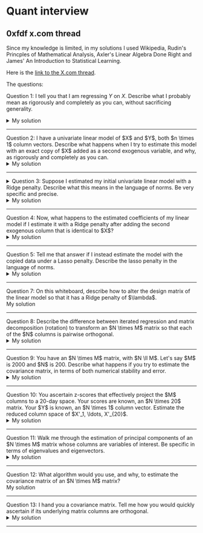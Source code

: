 # Quant interview

## 0xfdf x.com thread

Since my knowledge is limited, in my solutions I used Wikipedia, Rudin's Princples of Mathematical Analysis, Axler's Linear Algebra Done Right and James' An Introduction to Statistical Learning. 

Here is the [link to the X.com thread](https://x.com/0xfdf/status/1815166904010506620). 

The questions:

Question 1: I tell you that I am regressing $Y$ on $X$. Describe what I probably mean as rigorously and completely as you can, without sacrificing generality.

<details>
  <summary>My solution</summary>

*General linear model* or *generalized multivariate regression* (not: multiple linear regression) is a compact way of expressing many *multiple linear regressions* at the same time. So we can simply analyze the case of a multiple linear regression: one-dimensional response variable $Y$ and multidimensional predictor $X$.

I assume 
$X \in \mathbf{R}^{n\times p}$ and
$Y \in \mathbf{R}^{n\times 1}$
where $n$ is the number of observations and $p < n$ is the number of coefficients used for estimations.

- $Y$ is the dependent variable or response 
- $X$ is the independent variable or predictor or feature

$$
2+2 =4
$$

$$
  \begin{bmatrix}
  y_1\\
  y_2\\
  \vdots\\
  y_n
  \end{bmatrix}

  = 

  \begin{bmatrix}
  x_{1, 1} & x_{1, 2} & \ldots & x_{1, p} \\
  x_{2, 1} & \ddots & & \\  
  \vdots & & & \\
  x_{n, 1} & \ldots & & x_{n, p}\\
  \end{bmatrix}

  \begin{bmatrix}
  b_1\\
  b_2\\
  \vdots\\
  b_p
  \end{bmatrix}

  + 

  \begin{bmatrix}
  e_1\\
  e_2\\
  \vdots\\
  e_n
  \end{bmatrix}
$$

so in matrix form: $Y = X \beta + e$. The *Ordinary Least Squares* method wishes to find parameters $\beta = (\beta_{1}, \beta_{2} \ldots \beta_{p})^T$ that minimize the norm of the vector of residuals $e = (e_1, \ldots e_n)^T$.

So again, formally problem of regression is 

$$
\min_{\beta \in \mathbf{R}^p}{e^Te} = \min_{\beta \in \mathbf{R}^p}{e_1 ^ 2 + \ldots e_n ^ 2}
$$

where $e = Y - X\beta$. Let's examine the quantity $e^Te$:

$$
\begin{aligned}
e^Te &= (Y - X\beta)^T(Y - X\beta) \\ 
     &= (Y^T - (X\beta)^T)(Y- X\beta)) \\
     &= (Y^T - \beta ^ T X^T)(Y- X\beta)) \\
     &= Y^T Y - Y^T X \beta - \beta^T X^T Y  + \beta ^ T X^T X \beta 
\end{aligned}
$$

The optimum is a solution of 

$$
\begin{aligned}
0 = \frac{\partial (e^Te)}{\partial \beta} &= \frac{\partial (Y^T Y - Y^T X \beta - \beta^T X^T Y  + \beta ^ T X^T X \beta)} {\partial\beta} \\
                            &= -\frac{\partial (Y^T X \beta)}{\partial\beta} - \frac{\partial(\beta^T X^T Y )}{\partial\beta} + \frac{\partial(\beta ^ T X^T X \beta)}{\partial\beta} \\
                            &= -2X^TY+2X^TX\beta
\end{aligned}
$$

Hence $\hat{\beta} = (X^TX)^{-1} X^TY$. Now does $\hat{\beta}$ achieve the minimum or maximum? Since $e^Te = \sum_{i=1}^{n} e_i^2 \geq 0, \hat{\beta}$ *minimizes* the sum of squared residuals (squared $e_i$-s.). I think this gives us a hint why we can't do regression on complex variables (since $e^Te$ could be negative.) 

Now why $\frac{\partial Y^TX\beta}{\partial \beta} = \frac{\partial \beta^T X^T Y}{\partial \beta} = X^TY$? And what about the other term?

- First, we have to explicitly say that we are using the *denominator notation*. One of the differences compared to *numerator notation* can be seen in a case where $y \in \mathbf{R}, X \in \mathbf{R}^{p \times q}$ (so $X$ has $p$ rows and $q$ columns, and $\frac{\partial y}{\partial X} \in \mathbf{R}^{q \times p}$ with denominator notation).

  - So for example:

    - Denominator notation:

      $$
      \begin{aligned}
      \frac{\partial y}{\partial X} &= 
        \begin{bmatrix}
        \frac{\partial y}{\partial X_{1, 1}} & \frac{\partial y}{\partial X_{2, 1}} & \ldots & \frac{\partial y}{\partial X_{p, 1}} \\
        \frac{\partial y}{\partial X_{2, 1}} & \ddots & & \\  
        \vdots & & & \\
        \frac{\partial y}{\partial X_{1, q}} & \ldots & & \frac{\partial y}{\partial X_{q, p}}\\
        \end{bmatrix}
      \end{aligned}
      $$


    - Numerator notation:

      $$
      \begin{aligned}
      \frac{\partial y}{\partial X} &= 
        \begin{bmatrix}
        \frac{\partial y}{\partial X_{1, 1}} & \frac{\partial y}{\partial X_{1, 2}} & \ldots & \frac{\partial y}{\partial X_{1, p}} \\
        \frac{\partial y}{\partial X_{2, 1}} & \ddots & & \\  
        \vdots & & & \\
        \frac{\partial y}{\partial X_{q, 1}} & \ldots & & \frac{\partial y}{\partial X_{p, q}}\\
        \end{bmatrix}
      \end{aligned}
      $$

  - Put simply, $\text{numerator notation of M} = \text{(denominator notation of M)}^T$
  - Hence numerator notation can be seen as more intuitive (I have no idea why denominator notation was used here in Wikipedia)

- Second, we can use the definition of differentiation of a matrix. 
  - **Definition:** *[p.211 Rudin, 2024]*. Consider an open subset $E \subset \mathbf{R}^m, f : E \to \mathbf{R}^n$. $A \in \mathbf{R}^{m \times n}$ is said to be the derivative of $f$ at point $x \in \mathbf{R}^m$ iff $$ \lim_{h \to 0}{\frac{|f(x + h) - f(x) - Ah|}{|h|}} = 0\\ $$ We denote that fact with $$ f^{\prime}(x) = A $$ Of course $h \in \mathbf{R}^m$.
    - Rudin uses the numerator notation.
  - In the following remark, it is proved that $A = A^\prime (x) (= \frac{\partial (Ax)}{\partial x})$ using the fact that $A$ is a linear transformation: $$ \begin{aligned} \lim_{h \to 0}{\frac{|A(x + h) - A(x) - A(h)|}{|h|}} &= \lim_{h \to 0}{\frac{|A(x) + A(h) - A(x) - A(h)|}{|h|}} = 0 \end{aligned} $$ We have to note that the definition of $A$ as a matrix of real numbers and of $A$ as a linear transformation $A : \mathbf{R^m} \to \mathbf{R^n}$ is used here interchangeably and I have no idea if that is valid or problematic.
- Finally, if in the numerator notation $\frac{\partial (Ax)}{\partial x} = A$, then in the denominator notation $\frac{\partial (Ax)}{\partial x} = A^T$, we can conclude that in denominator notation (one used in Wikipedia's page on Multiple Linear Regression):
  - $\frac{\partial( Y^TX\beta)}{\partial \beta} = (Y^TX)^T = X^T (Y^T)^T = X^TY$, and similarly for the other term. 
    - **Remark:** Here we used the fact that if $A, B$ are matrices such that $AB$ makes sense, $(AB)^T = B^T A^T$. Let's prove it:
      - Instead of direct computation, we could use the fact that $A, B$ are just matrices of some actual linear transformations $X \in \mathcal{L}(V, W), Y \in \mathcal{L}(W, U)$, i.e. $\mathcal{M}(X) = A, \mathcal{M}(Y) = B$. (the L notation represents the space of all linear transformations between two vector spaces.)
      - From Axler's LADR (and following his notation): $$\mathcal{M}(S^{\prime}) = \mathcal{M}(S)^T$$ for all linear transformations $S$. $S^{\prime}$ denotes the dual transformation to $S$; $S^{\prime}(\psi) = \psi \circ S, \psi \in \mathcal{L}(V, F)$. We write $V^{\prime} = \mathcal{L}(V, F)$, which is the *Dual Space* of so called *linear functionals* with regards to vector space $S$.
      - In this spirit, the dual to the composition of two linear transformations $X, Y$, for all linear functionals $\psi \in \mathcal{L}(U^{\prime}, V^{\prime})$ is $(XY)^{\prime} (\psi) = \psi \circ (XY) = (\psi \circ X) \circ Y  = Y ^ {\prime} (\psi \circ X) = (Y ^ {\prime} X ^ {\prime}) (\psi)$.
      - We can represent this fact using matrix notation of these transformations: $$\begin{aligned} (AB)^T &= (\mathcal{M}(XY))^T = \mathcal{M}((XY)^{\prime}) = \mathcal{M}(Y^{\prime} X ^ {\prime}) = \mathcal{M}(Y ^ {\prime}) \mathcal{M}(X ^ {\prime}) \\ &= (\mathcal{M}(Y))^T (\mathcal{M}(X))^T = B^T A^T \end{aligned}$$
      - Note: in between the lines we use the fact that $S \in \mathcal{L}(V, W) \implies S^{\prime} \in \mathcal{L}(W^{\prime}, V^{\prime})$ 

Let's analyze the second term, $\frac{\partial(\beta ^ T X^T X \beta)}{\partial\beta}$:
- Rudin 2024 proved the chain rule for $f : \mathbf{R}^m \to \mathbf{R}^n, g : \mathbf{R}^n \to \mathbf{R}^k$, with appropriate conditions similar to the original derivative definition displayed above. 
- Let $f(t) = t ^ T t, \space g(t) = X t$ with $f : \mathbf{R}^{n \times 1} \to \mathbf{R}^{1 \times 1}, g : \mathbf{R}^{n \times 1} \to \mathbf{R}^{n \times 1}$ so $t \in \mathbf{R}^{n \times 1}$
- We have $$\begin{aligned} \frac{\partial(\beta ^ T X^T X \beta)}{\partial\beta} = \frac{\partial(f(g(\beta)))}{\partial\beta} &= \frac{\partial(f(g(\beta)))}{\partial (g(\beta))} \frac{\partial(g(\beta))}{\partial\beta} \\ &= () (X^T) \\  \end{aligned}$$

TODO: how to proceed with the derivative?

</details>
<hr>
Question 2: I have a univariate linear model of $X$ and $Y$, both $n \times 1$ column vectors. Describe what happens when I try to estimate this model with an exact copy of $X$ added as a second exogenous variable, and why, as rigorously and completely as you can.
<details>
  <summary>My solution</summary>
</details>
<hr>
<details>
  <summary>Question 3: Suppose I estimated my initial univariate linear model with a Ridge penalty. Describe what this means in the language of norms. Be very specific and precise.</summary>
</details>
<details>
  <summary>My solution</summary>
</details>
<hr>
  <summary>Question 4: Now, what happens to the estimated coefficients of my linear model if I estimate it with a Ridge penalty after adding the second exogenous column that is identical to $X$?</summary>
<details>
  <summary>My solution</summary>
</details>
<hr>
  <summary>Question 5: Tell me that answer if I instead estimate the model with the copied data under a Lasso penalty. Describe the lasso penalty in the language of norms.</summary>
</details>
</details>
<details>
  <summary>My solution</summary>
</details>
<hr>
  <summary>Question 7: On this whiteboard, describe how to alter the design matrix of the linear model so that it has a Ridge penalty of $\lambda$.</summary>
</details>
  <summary>My solution</summary>
</details>
<hr>
  <summary>Question 8: Describe the difference between iterated regression and matrix decomposition (rotation) to transform an $N \times M$ matrix so that each of the $N$ columns is pairwise orthogonal.</summary>
<details>
  <summary>My solution</summary>
</details>
<hr>
  <summary>Question 9: You have an $N \times M$ matrix, with $N \ll M$. Let's say $M$ is 2000 and $N$ is 200. Describe what happens if you try to estimate the covariance matrix, in terms of both numerical stability and error.</summary>
<details>
  <summary>My solution</summary>
</details>
<hr>
  <summary>Question 10: You ascertain z-scores that effectively project the $M$ columns to a 20-day space. Your scores are known, an $N \times 20$ matrix. Your $Y$ is known, an $N \times 1$ column vector. Estimate the reduced column space of $X'_1, \ldots, X'_{20}$.</summary>
<details>
  <summary>My solution</summary>
</details>
<hr>
  <summary>Question 11: Walk me through the estimation of principal components of an $N \times M$ matrix whose columns are variables of interest. Be specific in terms of eigenvalues and eigenvectors.</summary>
<details>
  <summary>My solution</summary>
</details>
<hr>
  <summary>Question 12: What algorithm would you use, and why, to estimate the covariance matrix of an $N \times M$ matrix?</summary>
</details>
  <summary>My solution</summary>
</details>
<hr>
  <summary>Question 13: I hand you a covariance matrix. Tell me how you would quickly ascertain if its underlying matrix columns are orthogonal.</summary>
<details>
  <summary>My solution</summary>
</details>
<hr>